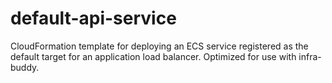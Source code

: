# default-api-service
CloudFormation template for deploying an ECS service registered as the default target for an application load balancer. Optimized for use with infra-buddy.
